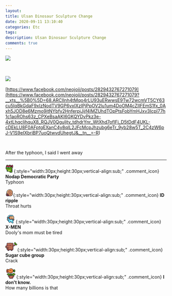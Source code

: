 ```yaml
---
layout: 
title: Ulsan Dinosaur Sculpture Change
date: 2020-09-11 13:10:40
categories: Etc
tags: 
description: Ulsan Dinosaur Sculpture Change
comments: true
---
```


![](https://blog.kakaocdn.net/dn/UDWqF/btqIhYzdYiV/gHdBENZBndUevsCjgjKMyK/img.jpg)

​

![](https://blog.kakaocdn.net/dn/dg3eOU/btqInqV4nsi/2iyc8U4XKpFDko9K0akS9K/img.jpg)

[https://www.facebook.com/neojoii/posts/2829432767271079](<https://www.facebook.com/neojoii/posts/2829432767271079?__xts__%5B0%5D=68.ARCIlnh4tMqo4rLU93uERwwsE9Tw72wcmVT5CY63cu5IqBkGdaF9xIzNodTV9GP6vxIXzIPjPpOV2lu1um4DoOM4cZIIFEmS1fx_0Axh5JOD8e6Mzmo9itNYbfy2HnferpjJijf4lMZUhdTOpPtsFobYmHJxv3IcpI77h1c1aoROhs63z_CPXeBsaAKI6GKQYDvPkz3e-4xtLhqclihquX8_RQJV0Qguljtv_tdhdrYnr_WtXhd7oflFi_D5tDdF4UKL-cDEkLU8F0AFptgEXanC4y8qIL2JFcMcpJhzubg6eTr_9yb28w5T_2C4zW6pJ-V1S9eIXbriBP7uoQtwvdUhegtJ&__tn__=-R>)

​

After the typhoon, I said I went away

* * *

![comment](/assets/character/frog.png){:style="width:30px;height:30px;vertical-align:sub;" .comment_icon} **Nodap Democratic Party**  
Typhoon   
  
![comment](/assets/character/snail.png){:style="width:30px;height:30px;vertical-align:sub;" .comment_icon} **ID ripple**  
Throat hurts   
  
![comment](/assets/character/goggle.png){:style="width:30px;height:30px;vertical-align:sub;" .comment_icon} **X-MEN**  
Dooly's mom must be tired   
  
![comment](/assets/character/trunk.png){:style="width:30px;height:30px;vertical-align:sub;" .comment_icon} **Sugar cube group**  
Crack   
  
![comment](/assets/character/plant.png){:style="width:30px;height:30px;vertical-align:sub;" .comment_icon} **I don't know.**  
How many billions is that   
  

